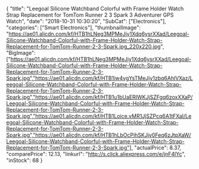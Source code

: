 {
	"title": "Leegoal Silicone Watchband Colorful with Frame Holder Watch Strap Replacement for TomTom Runner 2 3 Spark 3 Adventurer GPS Watch",
	"date": "2018-10-31 10:30:20",
	"SubCat": ["Electronics"],
	"categories": ["Smart Electronics"],
	"thumbnailImage": "https://ae01.alicdn.com/kf/HTB1hLNeg3MPMeJjy1Xdq6ysrXXad/Leegoal-Silicone-Watchband-Colorful-with-Frame-Holder-Watch-Strap-Replacement-for-TomTom-Runner-2-3-Spark.jpg_220x220.jpg",
	"BigImage": ["https://ae01.alicdn.com/kf/HTB1hLNeg3MPMeJjy1Xdq6ysrXXad/Leegoal-Silicone-Watchband-Colorful-with-Frame-Holder-Watch-Strap-Replacement-for-TomTom-Runner-2-3-Spark.jpg","https://ae01.alicdn.com/kf/HTB1iw4vgYsTMeJjy1zbq6AhlVXaz/Leegoal-Silicone-Watchband-Colorful-with-Frame-Holder-Watch-Strap-Replacement-for-TomTom-Runner-2-3-Spark.jpg","https://ae01.alicdn.com/kf/HTB1u1bUaERIWKJjSZFgq6zoxXXaP/Leegoal-Silicone-Watchband-Colorful-with-Frame-Holder-Watch-Strap-Replacement-for-TomTom-Runner-2-3-Spark.jpg","https://ae01.alicdn.com/kf/HTB1Loice.vMR1JjSZPcq6A1tFXaI/Leegoal-Silicone-Watchband-Colorful-with-Frame-Holder-Watch-Strap-Replacement-for-TomTom-Runner-2-3-Spark.jpg","https://ae01.alicdn.com/kf/HTB1hLbOcPihSKJjy0Feq6zJtpXaW/Leegoal-Silicone-Watchband-Colorful-with-Frame-Holder-Watch-Strap-Replacement-for-TomTom-Runner-2-3-Spark.jpg"],
	"actualPrice": 8.37,
	"comparePrice": 12.13,
	"linkurl": "http://s.click.aliexpress.com/e/jnF4lYc",
	"inStock": 68
}
